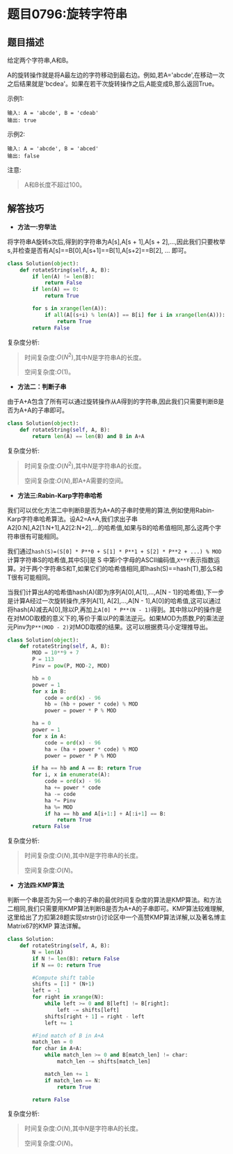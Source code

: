 # 题目0796:旋转字符串

## 题目描述

给定两个字符串,A和B。

A的旋转操作就是将A最左边的字符移动到最右边。例如,若A='abcde',在移动一次之后结果就是'bcdea'。如果在若干次旋转操作之后,A能变成B,那么返回True。

示例1:

```
输入: A = 'abcde', B = 'cdeab'
输出: true
```

示例2:

```
输入: A = 'abcde', B = 'abced'
输出: false
```

注意:

> A和B长度不超过100。

## 解答技巧

* **方法一:穷举法**

将字符串A旋转s次后,得到的字符串为A[s],A[s + 1],A[s + 2],...,因此我们只要枚举s,并检查是否有A[s]==B[0],A[s+1]==B[1],A[s+2]==B[2], ... 即可。

```python
class Solution(object):
    def rotateString(self, A, B):
        if len(A) != len(B):
            return False
        if len(A) == 0:
            return True

        for s in xrange(len(A)):
            if all(A[(s+i) % len(A)] == B[i] for i in xrange(len(A))):
                return True
        return False
```

复杂度分析:

> 时间复杂度:$O(N^2)$,其中$N$是字符串A的长度。
>
> 空间复杂度:$O(1)$。

* **方法二：判断子串**

由于A+A包含了所有可以通过旋转操作从A得到的字符串,因此我们只需要判断B是否为A+A的子串即可。

```python
class Solution(object):
    def rotateString(self, A, B):
        return len(A) == len(B) and B in A+A
```

复杂度分析:

> 时间复杂度:$O(N^2)$,其中$N$是字符串A的长度。
>
> 空间复杂度:$O(N)$,即A+A需要的空间。

* **方法三:Rabin-Karp字符串哈希**

我们可以优化方法二中判断B是否为A+A的子串时使用的算法,例如使用Rabin-Karp字符串哈希算法。设A2=A+A,我们求出子串A2[0:N],A2[1:N+1],A2[2:N+2],...的哈希值,如果与B的哈希值相同,那么这两个字符串很有可能相同。

我们通过`hash(S)=(S[0] * P**0 + S[1] * P**1 + S[2] * P**2 + ...) % MOD`计算字符串S的哈希值,其中S[i]是 S 中第i个字母的ASCII编码值,`X**Y`表示指数运算。对于两个字符串S和T,如果它们的哈希值相同,即hash(S)==hash(T),那么S和T很有可能相同。

当我们计算出A的哈希值hash(A)(即为序列A[0],A[1],...,A[N - 1]的哈希值),下一步是计算A经过一次旋转操作,序列A[1], A[2],...,A[N - 1],A[0]的哈希值,这可以通过将hash(A)减去A[0],除以P,再加上`A[0] * P**(N - 1)`得到。其中除以P的操作是在对MOD取模的意义下的,等价于乘以P的乘法逆元。如果MOD为质数,P的乘法逆元Pinv为`P**(MOD - 2)`对MOD取模的结果。这可以根据费马小定理推导出。

```python
class Solution(object):
    def rotateString(self, A, B):
        MOD = 10**9 + 7
        P = 113
        Pinv = pow(P, MOD-2, MOD)

        hb = 0
        power = 1
        for x in B:
            code = ord(x) - 96
            hb = (hb + power * code) % MOD
            power = power * P % MOD

        ha = 0
        power = 1
        for x in A:
            code = ord(x) - 96
            ha = (ha + power * code) % MOD
            power = power * P % MOD

        if ha == hb and A == B: return True
        for i, x in enumerate(A):
            code = ord(x) - 96
            ha += power * code
            ha -= code
            ha *= Pinv
            ha %= MOD
            if ha == hb and A[i+1:] + A[:i+1] == B:
                return True
        return False
```

复杂度分析:

> 时间复杂度:$O(N)$,其中$N$是字符串A的长度。
> 
> 空间复杂度:$O(N)$。

* **方法四:KMP算法**

判断一个串是否为另一个串的子串的最优时间复杂度的算法是KMP算法。和方法二相同,我们只需要用KMP算法判断B是否为A+A的子串即可。KMP算法较难理解,这里给出了力扣第28题实现strstr()讨论区中一个高赞KMP算法详解,以及著名博主Matrix67的KMP 算法详解。

```python
class Solution:
    def rotateString(self, A, B):
        N = len(A)
        if N != len(B): return False
        if N == 0: return True

        #Compute shift table
        shifts = [1] * (N+1)
        left = -1
        for right in xrange(N):
            while left >= 0 and B[left] != B[right]:
                left -= shifts[left]
            shifts[right + 1] = right - left
            left += 1

        #Find match of B in A+A
        match_len = 0
        for char in A+A:
            while match_len >= 0 and B[match_len] != char:
                match_len -= shifts[match_len]

            match_len += 1
            if match_len == N:
                return True

        return False
```
复杂度分析:

> 时间复杂度:$O(N)$,其中$N$是字符串A的长度。
> 
> 空间复杂度:$O(N)$。